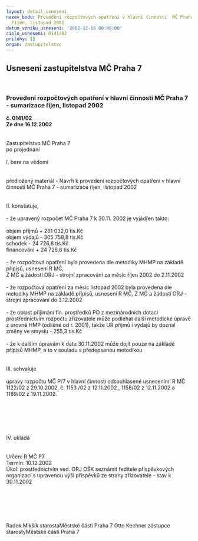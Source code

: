 ```yaml
---
layout: detail_usneseni
nazev_bodu: Provedení rozpočtových opatření v hlavní činnosti  MČ Praha 7 - sumarizace
  říjen, listopad 2002
datum_vzniku_usneseni: '2002-12-16 00:00:00'
cislo_usneseni: 0141/02
prilohy: []
organ: zastupitelstvo
---
```

<div id="ucUsn_pList" class="usn">
	<span><h2>Usnesení zastupitelstva MČ Praha 7 </h2>
<br></span><div class="standBody">
<span><h3>Provedení rozpočtových opatření v hlavní činnosti  MČ Praha 7 - sumarizace říjen, listopad 2002</h3></span><div class="center">
		<strong>č. 0141/02</strong><br>
	</div>
<div class="center">
		<strong>Ze dne 16.12.2002</strong><br><br>
	</div>
<br>Zastupitelstvo MČ Praha 7<br>po projednání<br><br>I.	bere na vědomí<br><br> <br>předložený materiál - Návrh k provedení rozpočtových opatření v hlavní činnosti  MČ Praha 7 - sumarizace říjen, listopad 2002<br><br><br>II.	konstatuje,<br><br>- že upravený rozpočet MČ Praha 7 k 30.11. 2002 je vyjádřen takto:<br>										<br>objem příjmů       	+ 281 032,0 tis.Kč<br>objem výdajů       	-  305 758,8 tis.Kč<br>schodek               	-    24 726,8 tis.Kč<br>financování        	+   24 726,8 tis.Kč<br><br>- že rozpočtová opatření byla provedena dle metodiky MHMP na základě přípisů, usnesení R MČ,<br> Z MČ a žádostí ORJ - strojní zpracování za měsíc říjen  2002 do 2.11.2002<br><br>- že rozpočtová opatření za měsíc listopad 2002 byla provedena dle metodiky MHMP na základě přípisů, usnesení R MČ, Z MČ a žádostí ORJ - strojní zpracování  do 3.12.2002<br><br>- že oblast přijímání fin. prostředků PO z mezinárodních dotací prostřednictvím rozpočtu zřizovatele může podléhat další metodické úpravě z úrovně HMP (odlišné od r. 2001), takže UR příjmů i výdajů by doznal změny ve smyslu - 255,3 tis.Kč<br><br>- že k dalším úpravám k datu 30.11.2002 může dojít pouze na základě přípisů MHMP, a to v souladu s předepsanou metodikou<br><br><br>III.	schvaluje <br><br>úpravy rozpočtu MČ P/7 v hlavní činnosti odsouhlasené usneseními R MČ 1122/02 z 29.10.2002, č. 1153 /02 z 12.11.2002 , 1158/02 z 12.11.2002 a 1189/02 z 19.11.2002.<br><br><br><br><br><br><br>IV.	ukládá <br><br> <br>Určen:	R MČ P7<br>Termín: 10.12.2002<br>Úkol:	prostřednictvím ved. ORJ OŠK seznámit ředitele příspěvkových organizací s upravenou výši  příspěvků ze strany zřizovatele - stav k 30.11.2002<br> <br><br><br><br> <br>	<br> Radek Mikšík starostaMěstské části Praha 7	 Otto Kechner zástupce starostyMěstské části Praha 7<br>	<br><br>
</div>
</div>